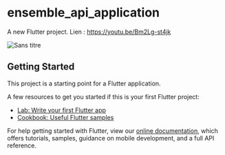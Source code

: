 # ensemble_api_application

A new Flutter project.
Lien : https://youtu.be/Bm2Lg-st4jk

![Sans titre](https://user-images.githubusercontent.com/81255636/164556147-ebb46187-5360-42e1-9dc1-f1973c3b8954.gif)


## Getting Started

This project is a starting point for a Flutter application.

A few resources to get you started if this is your first Flutter project:

- [Lab: Write your first Flutter app](https://flutter.dev/docs/get-started/codelab)
- [Cookbook: Useful Flutter samples](https://flutter.dev/docs/cookbook)

For help getting started with Flutter, view our
[online documentation](https://flutter.dev/docs), which offers tutorials,
samples, guidance on mobile development, and a full API reference.


